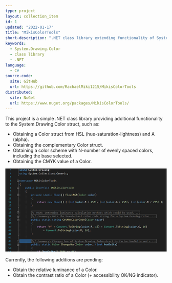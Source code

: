 ```yaml
---
type: project
layout: collection_item
id: 1
updated: "2022-01-17"
title: "MikisColorTools"
short-description: ".NET class library extending functionality of System.Drawing.Color."
keywords:
  - System.Drawing.Color
  - class library
  - .NET
language:
  - C#
source-code: 
  site: GitHub
  url: https://github.com/RachaelMiki1215/MikisColorTools
distributed:
  site: NuGet
  url: https://www.nuget.org/packages/MikisColorTools/
---
```


This project is a simple .NET class library providing additional functionality to the System.Drawing.Color struct, such as:
- Obtaining a Color struct from HSL (hue-saturation-lightness) and A (alpha).
- Obtaining the complementary Color struct.
- Obtaining a color scheme with N-number of evenly spaced colors, including the base selected.
- Obtaining the CMYK value of a Color.

<img src="/assets/images/MikisColorTools_01.png" alt="Source Code" style="width: 800px">

Currently, the following additions are pending:
- Obtain the relative luminance of a Color.
- Obtain the contrast ratio of a Color (+ accessibility OK/NG indicator).